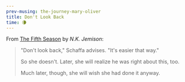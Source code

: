 ```yaml
--- 
prev-musing: the-journey-mary-oliver
title: Don't Look Back
time: 🌘
---
```

From <u>The Fifth Season</u> by <cite>N.K. Jemison</cite>:
> "Don't look back," Schaffa advises.
> "It's easier that way."
>
> So she doesn't. Later, she will realize 
> he was right about this, too. 
>
> Much later, though, she will wish she 
> had done it anyway. 